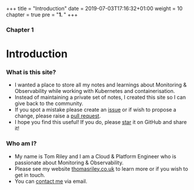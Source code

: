 +++
title = "Introduction"
date = 2019-07-03T17:16:32+01:00
weight = 10
chapter = true
pre = "<b>1. </b>"
+++

### Chapter 1

# Introduction

### What is this site?

* I wanted a place to store all my notes and learnings about Monitoring & Observability while working with Kubernetes and containerisation.
* Instead of maintaining a private set of notes, I created this site so I can give back to the community.
* If you spot a mistake please create an [issue](https://github.com/thomasriley/observability-for-kubernetes/issues) or if wish to propose a change, please raise a [pull request](https://github.com/thomasriley/observability-for-kubernetes/pulls).
* I hope you find this useful! If you do, please [star](https://github.com/thomasriley/observability-for-kubernetes/stargazers) it on GitHub and share it!

### Who am I?

* My name is Tom Riley and I am a Cloud & Platform Engineer who is passionate about Monitoring & Observability.
* Please see my website [thomasriley.co.uk](https://thomasriley.co.uk) to learn more or if you wish to get in touch.
* You can [contact me](mailto:contact@thomasriley.co.uk) via email.
